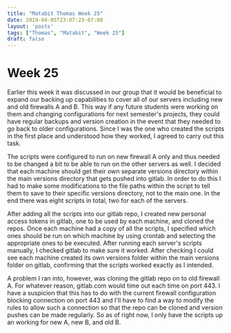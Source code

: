 ```yaml
---
title: "Matabit Thomas Week 25"
date: 2019-04-05T23:07:23-07:00
layout: 'posts'
tags: ["Thomas", "Matabit", "Week 25"]
draft: false
---
```


# Week 25
Earlier this week it was discussed in our group that it would be beneficial to expand our backing up capabilities to cover all of our servers including new and old firewalls A and B. This way if any future students were working on them and changing configurations for next semester's projects, they could have regular backups and version creation in the event that they needed to go back to older configurations. Since I was the one who created the scripts in the first place and understood how they worked, I agreed to carry out this task.

The scripts were configured to run on new firewall A only and thus needed to be changed a bit to be able to run on the other servers as well. I decided that each machine should get their own separate versions directory within the main versions directory that gets pushed into gitlab. In order to do this I had to make some modifications to the file paths within the script to tell them to save to their specific versions directory, not to the main one. In the end there was eight scripts in total, two for each of the servers.

After adding all the scripts into our gitlab repo, I created new personal access tokens in gitlab, one to be used by each machine, and cloned the repos. Once each machine had a copy of all the scripts, I specified which ones should be run on which machine by using crontab and selecting the appropriate ones to be executed. After running each server's scripts manually, I checked gitlab to make sure it worked. After checking I could see each machine created its own versions folder within the main versions folder on gitlab, confirming that the scripts worked exactly as I intended. 

A problem I ran into, however, was cloning the gitlab repo on to old firewall A. For whatever reason, gitlab.com would time out each time on port 443. I have a suspicion that this has to do with the current firewall configuration blocking connection on port 443 and I'll have to find a way to modify the rules to allow such a connection so that the repo can be cloned and version pushes can be made regularly. So as of right now, I only have the scripts up an working for new A, new B, and old B. 